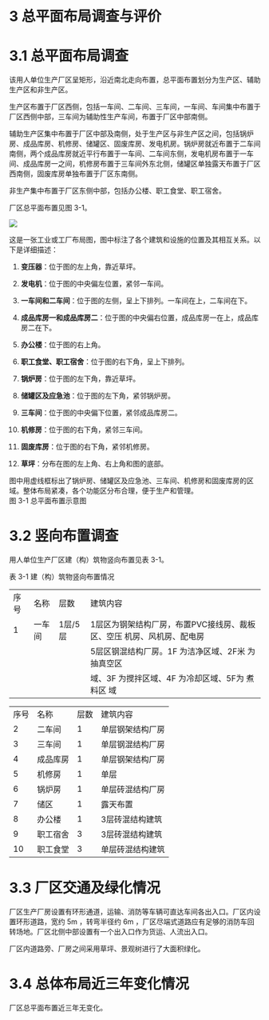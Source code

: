 # 3 总平面布局调查与评价  

# 3.1 总平面布局调查  

该用人单位生产厂区呈矩形，沿近南北走向布置，总平面布置划分为生产区、辅助生产区和非生产区。  

生产区布置于厂区西侧，包括一车间、二车间、三车间，一车间、车间集中布置于厂区西侧中部，三车间为辅助性生产车间，布置于厂区中部南侧。  

辅助生产区集中布置于厂区中部及南侧，处于生产区与非生产区之间，包括锅炉房、成品库房、机修房、储罐区、固废库房、发电机房。锅炉房就近布置于二车间南侧，两个成品库房就近平行布置于一车间、二车间东侧，发电机房布置于一车间、成品库房一之间，机修房布置于三车间外东北侧，储罐区单独露天布置于厂区西南侧，固废库房单独布置于厂区东南侧。  

非生产集中布置于厂区东侧中部，包括办公楼、职工食堂、职工宿舍。  

厂区总平面布置见图 3-1。  

![](images/a83305c5cd90d9f03faf4a16ec78157a9190ae4bfb04378adf0cdce59e82338a.jpg)

这是一张工业或工厂布局图，图中标注了各个建筑和设施的位置及其相互关系。以下是详细描述：

1. **变压器**：位于图的左上角，靠近草坪。

2. **发电机**：位于图的中央偏左位置，紧邻一车间。

3. **一车间和二车间**：位于图的左侧，呈上下排列。一车间在上，二车间在下。

4. **成品库房一和成品库房二**：位于图的中央偏右位置，成品库房一在上，成品库房二在下。

5. **办公楼**：位于图的右上角。

6. **职工食堂、职工宿舍**：位于图的右下角，呈上下排列。

7. **锅炉房**：位于图的左下角，靠近草坪。

8. **储罐区及应急池**：位于图的左下角，紧邻锅炉房。

9. **三车间**：位于图的中央偏下位置，紧邻成品库房二。

10. **机修房**：位于图的右下角，紧邻三车间。

11. **固废库房**：位于图的右下角，紧邻机修房。

12. **草坪**：分布在图的左上角、右上角和图的底部。

图中用虚线框标出了锅炉房、储罐区及应急池、三车间、机修房和固废库房的区域。整体布局紧凑，各个功能区分布合理，便于生产和管理。  
图 3-1 总平面布置示意图  

# 3.2 竖向布置调查  

用人单位生产厂区建（构）筑物竖向布置见表 3-1。  

表 3-1  建（构）筑物竖向布置情况  


<html><body><table><tr><td>序号</td><td>名称</td><td>层数</td><td>建筑内容</td></tr><tr><td>1</td><td>一车间</td><td>1层/5层</td><td>1层区为钢架结构厂房，布置PVC接线房、裁板区、空压 机房、风机房、配电房</td></tr><tr><td></td><td></td><td></td><td>5层区钢混结构厂房。1F 为洁净区域、2F米 为抽真空区</td></tr><tr><td></td><td></td><td></td><td>域、3F 为搅拌区域、4F 为冷却区域、5F为 煮料区 域</td></tr></table></body></html>  

<html><body><table><tr><td>序号</td><td>名称</td><td>层数</td><td>建筑内容</td></tr><tr><td>2</td><td>二车间</td><td>1</td><td>单层钢架结构厂房</td></tr><tr><td>3</td><td>三车间</td><td>1</td><td>单层钢混结构厂房</td></tr><tr><td>4</td><td>成品库房</td><td>1</td><td>单层钢架结构厂房</td></tr><tr><td>5</td><td>机修房</td><td>1</td><td>单层</td></tr><tr><td>6</td><td>锅炉房</td><td>1</td><td>单层砖混结构厂房</td></tr><tr><td>7</td><td>储区</td><td>1</td><td>露天布置</td></tr><tr><td>8</td><td>办公楼</td><td>1</td><td>3层砖混结构建筑</td></tr><tr><td>9</td><td>职工宿舍</td><td>3</td><td>3层砖混结构建筑</td></tr><tr><td>10</td><td>职工食堂</td><td>3</td><td>单层砖混结构建筑</td></tr></table></body></html>  

# 3.3 厂区交通及绿化情况  

厂区生产厂房设置有环形通道，运输、消防等车辆可直达车间各出入口。厂区内设置环形道路，宽约 $5\mathrm{m}$ ，转弯半径约 $6\mathrm{m}$ ，厂区尽端式道路应有足够的消防车回转场地。厂区北侧中部设置有一个出入口作为货运、人流出入口。  

厂区内道路旁、厂房之间采用草坪、景观树进行了大面积绿化。  

# 3.4 总体布局近三年变化情况  

厂区总平面布置近三年无变化。  